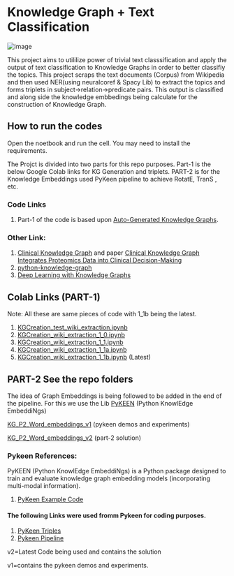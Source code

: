 # Knowledge Graph + Text Classification
![image](https://user-images.githubusercontent.com/61950234/115834369-28a90000-a3e3-11eb-9b62-7767173400a7.png)

This project aims to utililize power of trivial text classsification and apply the output of text classification to Knowledge Graphs in order to better classifiy the topics.
This project scraps the text documents (Corpus) from Wikipedia and then used NER(using neuralcoref & Spacy Lib) to extract the topics and forms triplets in subject->relation->predicate pairs. This output is classified and along side the knowledge embbedings being calculate for the construction of Knowledge Graph.
## How to run the codes
Open the noetbook and run the cell.
You may need to install the requirements.

The Projct is divided into two parts for this repo purposes.
Part-1 is the below Google Colab links for KG Generation and triplets.
PART-2 is for the Knowledge Embeddings used PyKeen pipeline to achieve RotatE, TranS , etc.

### Code Links
1. Part-1 of the code is based upon [Auto-Generated Knowledge Graphs](https://towardsdatascience.com/auto-generated-knowledge-graphs-92ca99a81121).
### Other Link:
1. [Clinical Knowledge Graph](https://github.com/MannLabs/CKG) and paper [Clinical Knowledge Graph Integrates Proteomics Data into Clinical Decision-Making](https://www.biorxiv.org/content/10.1101/2020.05.09.084897v1)
2. [python-knowledge-graph](https://github.com/bdmarius/python-knowledge-graph/blob/master/knowledgegraph.py)
3. [Deep Learning with Knowledge Graphs](https://medium.com/octavian-ai/deep-learning-with-knowledge-graphs-3df0b469a61a)

## Colab Links (PART-1) 
Note: All these are same pieces of code with 1_1b being the latest.
1. [KGCreation_test_wiki_extraction.ipynb](https://colab.research.google.com/drive/18Wls31YHwsHmUyp8g3bPV7qWjLPRLoQg?usp=sharing)
2. [KGCreation_wiki_extraction_1_0.ipynb](https://colab.research.google.com/drive/1CJ229lVm1KDpqLxXUpdKLHG1ufGD0_xt?usp=sharing)
3. [KGCreation_wiki_extraction_1_1.ipynb](https://colab.research.google.com/drive/1Es3Yh2EWQIWQSSeCwS2sG3qKP05-J28a?usp=sharing)
4. [KGCreation_wiki_extraction_1_1a.ipynb](https://colab.research.google.com/drive/1RqkaqGldt6ImH6PV7mXqb5iPgQWwFgQO?usp=sharing)
5. [KGCreation_wiki_extraction_1_1b.ipynb](https://colab.research.google.com/drive/1VBBiy-PaIGbSpFZbGmsKiJutipZjgPXh?usp=sharing) (Latest)

## PART-2 See the repo folders
The idea of Graph Embeddings is being followed to be added in the end of the pipeline. For this we use the Lib [PyKEEN](https://github.com/pykeen/pykeen) (Python KnowlEdge EmbeddiNgs)

[KG_P2_Word_embeddings_v1](https://github.com/ShahzebFarruk/Knowledge-graph-part2/tree/main/KG_P2_Word_embeddings_v1) (pykeen demos and experiments)

[KG_P2_Word_embeddings_v2](https://github.com/ShahzebFarruk/Knowledge-graph-part2/tree/main/KG_P2_Graph_embeddings_v2) (part-2 solution)

### Pykeen References:
PyKEEN (Python KnowlEdge EmbeddiNgs) is a Python package designed to train and evaluate knowledge graph embedding models (incorporating multi-modal information).
1. [PyKeen Example Code](https://github.com/pykeen/pykeen/blob/master/notebooks/hello_world/Hello%20World!.ipynb)
#### The following Links were used fromm Pykeen for coding purposes. 
1. [PyKeen Triples](https://pykeen.readthedocs.io/en/latest/reference/triples.html)
2. [Pykeen Pipeline](https://pykeen.readthedocs.io/en/latest/api/pykeen.pipeline.pipeline.html#pykeen.pipeline.pipeline)

v2=Latest Code being used and contains the solution

v1=contains the pykeen demos and experiments.
